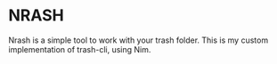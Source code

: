# NRASH
Nrash is a simple tool to work with your trash folder. This is my custom implementation of trash-cli, using Nim.